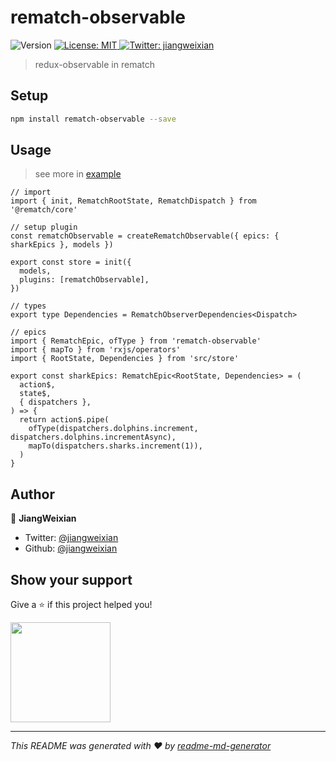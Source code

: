 <h1>rematch-observable</h1>
<p>
  <img alt="Version" src="https://img.shields.io/github/package-json/v/jiangweixian/rematch-observable?label=rematch-observable&logo=npm&style=for-the-badge" />
  <a href="#" target="_blank">
    <img alt="License: MIT" src="https://img.shields.io/badge/License-MIT-yellow.svg?style=for-the-badge" />
  </a>
  <a href="https://twitter.com/jiangweixian" target="_blank">
    <img alt="Twitter: jiangweixian" src="https://img.shields.io/twitter/follow/jiangweixian.svg?style=for-the-badge" />
  </a>
</p>

> redux-observable in rematch

## Setup

```bash
npm install rematch-observable --save
```

## Usage
> see more in [example](https://github.com/JiangWeixian/rematch-observable/tree/master/example)

```tsx
// import
import { init, RematchRootState, RematchDispatch } from '@rematch/core'

// setup plugin
const rematchObservable = createRematchObservable({ epics: { sharkEpics }, models })

export const store = init({
  models,
  plugins: [rematchObservable],
})

// types
export type Dependencies = RematchObserverDependencies<Dispatch>

// epics
import { RematchEpic, ofType } from 'rematch-observable'
import { mapTo } from 'rxjs/operators'
import { RootState, Dependencies } from 'src/store'

export const sharkEpics: RematchEpic<RootState, Dependencies> = (
  action$,
  state$,
  { dispatchers },
) => {
  return action$.pipe(
    ofType(dispatchers.dolphins.increment, dispatchers.dolphins.incrementAsync),
    mapTo(dispatchers.sharks.increment(1)),
  )
}
```

## Author

👤 **JiangWeixian**

* Twitter: [@jiangweixian](https://twitter.com/jiangweixian)
* Github: [@jiangweixian](https://github.com/jiangweixian)

## Show your support

Give a ⭐️ if this project helped you!

<a href="https://www.patreon.com/jiangweixian">
  <img src="https://c5.patreon.com/external/logo/become_a_patron_button@2x.png" width="160">
</a>

***
_This README was generated with ❤️ by [readme-md-generator](https://github.com/kefranabg/readme-md-generator)_